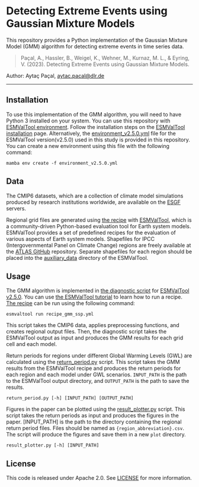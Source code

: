 # Detecting Extreme Events using Gaussian Mixture Models

This repository provides a Python implementation of the Gaussian Mixture Model (GMM) algorithm for detecting extreme events in time series data. 

> Paçal, A., Hassler, B., Weigel, K., Wehner, M., Kurnaz, M. L., & Eyring, V. (2023). Detecting Extreme Events using Gaussian Mixture Models.

Author: Aytaç Paçal, [aytac.pacal@dlr.de](mailto:aytac.pacal@dlr.de)

------------------------------------------------------------------------

## Installation

To use this implementation of the GMM algorithm, you will need to have Python 3 installed on your system. You can use this repository with [ESMValTool environment](https://github.com/ESMValGroup/ESMValTool/blob/main/environment.yml). Follow the installation steps on the [ESMValTool installation](https://docs.esmvaltool.org/en/latest/quickstart/installation.html#mamba-conda-installation) page. Alternatively, the [environment_v2.5.0.yml](environment_v2.5.0.yml) file for the ESMValTool version(v2.5.0) used in this study is provided in this repository. You can create a new environment using this file with the following command:

    mamba env create -f environment_v2.5.0.yml

## Data

The CMIP6 datasets, which are a collection of climate model simulations produced by research institutions worldwide, are available on the [ESGF](https://esgf-data.dkrz.de/search/cmip6-dkrz/) servers.

Regional grid files are generated using [the recipe](esmvaltool/recipe_gmm_ssp.yml) with [ESMValTool](https://github.com/ESMValGroup/ESMValTool), which is a community-driven Python-based evaluation tool for Earth system models. ESMValTool provides a set of predefined recipes for the evaluation of various aspects of Earth system models. Shapefiles for IPCC (Intergovernmental Panel on Climate Change) regions are freely available at the [ATLAS GitHub](https://github.com/SantanderMetGroup/ATLAS) repository. Separate shapefiles for each region should be placed into the [auxiliary_data](esmvaltool/auxiliary_data/) directory of the ESMValTool.

## Usage

The GMM algorithm is implemented in [the diagnostic script](esmvaltool/diag_scripts/gmm/gmm_analysis.py) for [ESMValTool v2.5.0](https://github.com/ESMValGroup/ESMValTool/releases/tag/v2.5.0). You can use [the ESMValTool tutorial](https://esmvalgroup.github.io/ESMValTool_Tutorial/) to learn how to run a recipe. [The recipe](esmvaltool/recipe_gmm_ssp.yml) can be run using the following command:

    esmvaltool run recipe_gmm_ssp.yml

This script takes the CMIP6 data, applies preprocessing functions, and creates regional output files. Then, the diagnostic script takes the ESMValTool output as input and produces the GMM results for each grid cell and each model.

Return periods for regions under different Global Warming Levels (GWL) are calculated using the [return_period.py](return_period.py) script. This script takes the GMM results from the ESMValTool recipe and produces the return periods for each region and each model under GWL scenarios. `INPUT_PATH` is the path to the ESMValTool output directory, and `OUTPUT_PATH` is the path to save the results.

    return_period.py [-h] [INPUT_PATH] [OUTPUT_PATH]

Figures in the paper can be plotted using the [result_plotter.py](result_plotter.py) script. This script takes the return periods as input and produces the figures in the paper. [INPUT_PATH] is the path to the directory containing the regional return period files. Files should be named as `{region_abbreviation}.csv`. The script will produce the figures and save them in a new `plot` directory.

    result_plotter.py [-h] [INPUT_PATH]

## License
This code is released under Apache 2.0. See [LICENSE](LICENSE) for more information.

